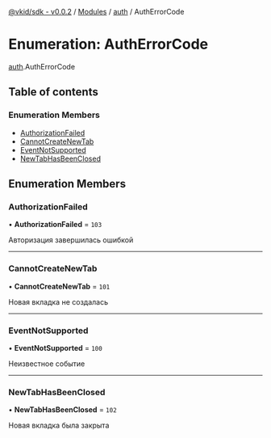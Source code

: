 [@vkid/sdk - v0.0.2](../README.md) / [Modules](../modules.md) / [auth](../modules/auth.md) / AuthErrorCode

# Enumeration: AuthErrorCode

[auth](../modules/auth.md).AuthErrorCode

## Table of contents

### Enumeration Members

- [AuthorizationFailed](auth.AuthErrorCode.md#authorizationfailed)
- [CannotCreateNewTab](auth.AuthErrorCode.md#cannotcreatenewtab)
- [EventNotSupported](auth.AuthErrorCode.md#eventnotsupported)
- [NewTabHasBeenClosed](auth.AuthErrorCode.md#newtabhasbeenclosed)

## Enumeration Members

### AuthorizationFailed

• **AuthorizationFailed** = ``103``

Авторизация завершилась ошибкой

___

### CannotCreateNewTab

• **CannotCreateNewTab** = ``101``

Новая вкладка не создалась

___

### EventNotSupported

• **EventNotSupported** = ``100``

Неизвестное событие

___

### NewTabHasBeenClosed

• **NewTabHasBeenClosed** = ``102``

Новая вкладка была закрыта
